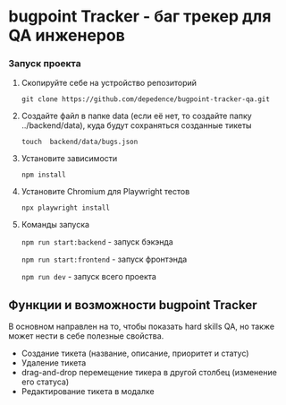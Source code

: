 # bugpoint Tracker - баг трекер для QA инженеров

### Запуск проекта

1. Скопируйте себе на устройство репозиторий

   `git clone https://github.com/depedence/bugpoint-tracker-qa.git`

2. Создайте файл в папке data (если её нет, то создайте папку ../backend/data), куда будут сохраняться созданные тикеты

   `touch  backend/data/bugs.json`

3. Установите зависимости

   `npm install`

4. Установите Chromium для Playwright тестов

   `npx playwright install`

5. Команды запуска

   `npm run start:backend` - запуск бэкэнда

   `npm run start:frontend` - запуск фронтэнда

   `npm run dev` - запуск всего проекта

## Функции и возможности bugpoint Tracker

В основном направлен на то, чтобы показать hard skills QA, но также может нести в себе
полезные свойства.

- Создание тикета (название, описание, приоритет и статус)
- Удаление тикета
- drag-and-drop перемещение тикера в другой столбец (изменение его статуса)
- Редактирование тикета в модалке
